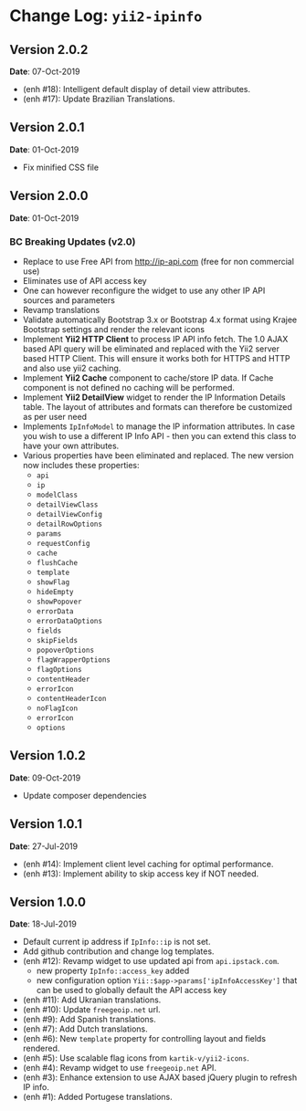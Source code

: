 Change Log: `yii2-ipinfo`
=========================

## Version 2.0.2

**Date**: 07-Oct-2019

- (enh #18): Intelligent default display of detail view attributes.
- (enh #17): Update Brazilian Translations.

## Version 2.0.1

**Date**: 01-Oct-2019

- Fix minified CSS file

## Version 2.0.0

**Date**: 01-Oct-2019

### BC Breaking Updates (v2.0)

- Replace to use Free API from http://ip-api.com (free for non commercial use)
- Eliminates use of API access key
- One can however reconfigure the widget to use any other IP API sources and parameters
- Revamp translations
- Validate automatically Bootstrap 3.x or Bootstrap 4.x format using Krajee Bootstrap settings and render the relevant icons
- Implement **Yii2 HTTP Client** to process IP API info fetch. The 1.0 AJAX based API query will be eliminated and replaced with the Yii2 server based HTTP Client. This will ensure it works both for HTTPS and HTTP and also use yii2 caching.
- Implement **Yii2 Cache** component to cache/store IP data. If Cache component is not defined no caching will be performed.
- Implement **Yii2 DetailView** widget to render the IP Information Details table. The layout of attributes and formats can therefore be customized as per user need
- Implements `IpInfoModel` to manage the IP information attributes. In case you wish to use a different IP Info API - then you can extend this class to have your own attributes.
- Various properties have been eliminated and replaced. The new version now includes these properties:
    - `api`
    - `ip`
    - `modelClass`
    - `detailViewClass`
    - `detailViewConfig`
    - `detailRowOptions`
    - `params`
    - `requestConfig`
    - `cache`
    - `flushCache`
    - `template`
    - `showFlag`
    - `hideEmpty`
    - `showPopover`
    - `errorData`
    - `errorDataOptions`
    - `fields`
    - `skipFields`
    - `popoverOptions`
    - `flagWrapperOptions`
    - `flagOptions`
    - `contentHeader`
    - `errorIcon`
    - `contentHeaderIcon`
    - `noFlagIcon`
    - `errorIcon`
    - `options`

## Version 1.0.2

**Date**: 09-Oct-2019

- Update composer dependencies

## Version 1.0.1

**Date**: 27-Jul-2019

- (enh #14): Implement client level caching for optimal performance.
- (enh #13): Implement ability to skip access key if NOT needed.

## Version 1.0.0

**Date**: 18-Jul-2019

- Default current ip address if `IpInfo::ip` is not set.
- Add github contribution and change log templates.
- (enh #12): Revamp widget to use updated api from `api.ipstack.com`.
    - new property `IpInfo::access_key` added
    - new configuration option `Yii::$app->params['ipInfoAccessKey']` that can be used to globally default the API access key
- (enh #11): Add Ukranian translations.
- (enh #10): Update `freegeoip.net` url.
- (enh #9): Add Spanish translations.
- (enh #7): Add Dutch translations.
- (enh #6): New `template` property for controlling layout and fields rendered.
- (enh #5): Use scalable flag icons from `kartik-v/yii2-icons`.
- (enh #4): Revamp widget to use `freegeoip.net` API.
- (enh #3): Enhance extension to use AJAX based jQuery plugin to refresh IP info.
- (enh #1): Added Portugese translations.